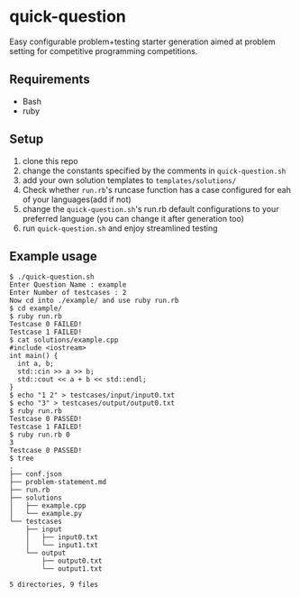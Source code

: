 # quick-question

Easy configurable problem+testing starter generation aimed at problem setting for competitive programming competitions.

## Requirements

- Bash
- ruby

## Setup

1. clone this repo
2. change the constants specified by the comments in `quick-question.sh`
3. add your own solution templates to `templates/solutions/`
4. Check whether `run.rb`'s runcase function has a case configured for eah of your languages(add if not)
5. change the `quick-question.sh`'s run.rb default configurations to your preferred language (you can change it after generation too)
6. run `quick-question.sh` and enjoy streamlined testing

## Example usage

```
$ ./quick-question.sh 
Enter Question Name : example
Enter Number of testcases : 2
Now cd into ./example/ and use ruby run.rb
$ cd example/
$ ruby run.rb 
Testcase 0 FAILED!
Testcase 1 FAILED!
$ cat solutions/example.cpp 
#include <iostream>
int main() {
  int a, b;
  std::cin >> a >> b;
  std::cout << a + b << std::endl;
}
$ echo "1 2" > testcases/input/input0.txt 
$ echo "3" > testcases/output/output0.txt 
$ ruby run.rb 
Testcase 0 PASSED!
Testcase 1 FAILED!
$ ruby run.rb 0
3
Testcase 0 PASSED!
$ tree
.
├── conf.json
├── problem-statement.md
├── run.rb
├── solutions
│   ├── example.cpp
│   └── example.py
└── testcases
    ├── input
    │   ├── input0.txt
    │   └── input1.txt
    └── output
        ├── output0.txt
        └── output1.txt

5 directories, 9 files
```
